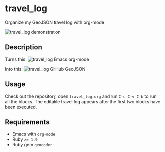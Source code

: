 # travel_log
Organize my GeoJSON travel log with org-mode

![travel_log demonstration](https://github.com/pepijn/travel_log/blob/master/media/demo.gif)

## Description

Turns this:
![travel_log Emacs org-mode](https://github.com/pepijn/travel_log/blob/master/media/emacs.png)

Into this:
![travel_log GitHub GeoJSON](https://github.com/pepijn/travel_log/blob/master/media/geojson_github.png)

## Usage

Check out the repository, open `travel_log.org` and run `C-c C-v C-b` to run all
the blocks. The editable travel log appears after the first two blocks have been
executed.

## Requirements

* Emacs with `org-mode`
* Ruby `>= 1.9`
* Ruby gem `geocoder`
